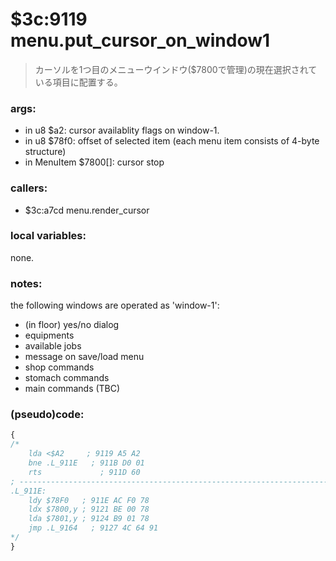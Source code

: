 ﻿

# $3c:9119 menu.put_cursor_on_window1
> カーソルを1つ目のメニューウインドウ($7800で管理)の現在選択されている項目に配置する。

### args:
+	in u8 $a2: cursor availablity flags on window-1.
+	in u8 $78f0: offset of selected item (each menu item consists of 4-byte structure)
+	in MenuItem $7800[]: cursor stop

### callers:
+	$3c:a7cd menu.render_cursor

### local variables:
none.

### notes:
the following windows are operated as 'window-1':

-	(in floor) yes/no dialog
-	equipments
-	available jobs
-	message on save/load menu
-	shop commands
-	stomach commands
-	main commands (TBC)

### (pseudo)code:
```js
{
/*
    lda <$A2     ; 9119 A5 A2
    bne .L_911E   ; 911B D0 01
    rts             ; 911D 60
; ----------------------------------------------------------------------------
.L_911E:
  	ldy $78F0   ; 911E AC F0 78
    ldx $7800,y ; 9121 BE 00 78
    lda $7801,y ; 9124 B9 01 78
    jmp .L_9164   ; 9127 4C 64 91
*/
}
```


